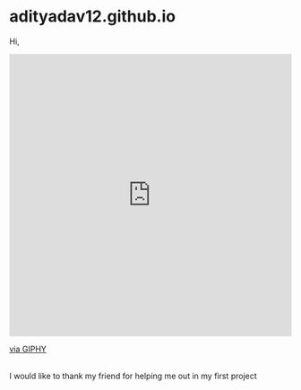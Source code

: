 # adityadav12.github.io
Hi,<div style="width:100%;height:0;padding-bottom:100%;position:relative;"><iframe src="https://giphy.com/embed/m0dmKBkncVETJv2h0S" width="100%" height="100%" style="position:absolute" frameBorder="0" class="giphy-embed" allowFullScreen></iframe></div><p><a href="https://giphy.com/gifs/wave-hand-m0dmKBkncVETJv2h0S">via GIPHY</a></p>
<br>
I would like to thank my friend for helping me out in my first project
